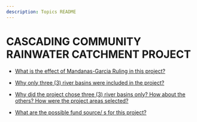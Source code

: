 ```yaml
---
description: Topics README
---
```


# CASCADING COMMUNITY RAINWATER CATCHMENT PROJECT


 - [What is the effect of Mandanas-Garcia Ruling in this project?](/other-priority-programs-and-projects/cascading-community-rainwater-catchment-project/what-is-the-effect-of-mandanas-garcia-ruling-in-this-project.html)
    
 - [Why only three (3) river basins were included in the project?](/other-priority-programs-and-projects/cascading-community-rainwater-catchment-project/why-only-three-3-river-basins-were-included-in-the-project.html)
    
 - [Why did the project chose three (3) river basins only? How about the others? How were the project areas selected?](/other-priority-programs-and-projects/cascading-community-rainwater-catchment-project/why-did-the-project-chose-three-3-river-basins-only-how-about-the-others-how-were-the-project-areas-.html)
    
 - [What are the possible fund source/ s for this project?](/other-priority-programs-and-projects/cascading-community-rainwater-catchment-project/what-are-the-possible-fund-source-s-for-this-project.html)
    
